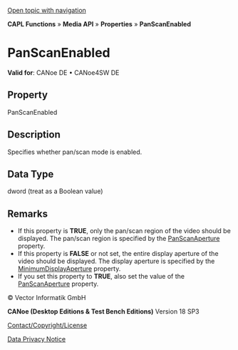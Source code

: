 [Open topic with navigation](../../../../../CANoeDEFamily.htm#Topics/CAPLFunctions/Media/Properties/CAPLfunctionPanScanEnabled.md)

**CAPL Functions** » **Media API** » **Properties** » **PanScanEnabled**

# PanScanEnabled

**Valid for**: CANoe DE • CANoe4SW DE

## Property

PanScanEnabled

## Description

Specifies whether pan/scan mode is enabled.

## Data Type

dword (treat as a Boolean value)

## Remarks

- If this property is **TRUE**, only the pan/scan region of the video should be displayed. The pan/scan region is specified by the [PanScanAperture](CAPLfunctionPanScanAperture.md) property.
- If this property is **FALSE** or not set, the entire display aperture of the video should be displayed. The display aperture is specified by the [MinimumDisplayAperture](CAPLfunctionMinimumDisplayAperture.md) property.
- If you set this property to **TRUE**, also set the value of the [PanScanAperture](CAPLfunctionPanScanAperture.md) property.

© Vector Informatik GmbH

**CANoe (Desktop Editions & Test Bench Editions)** Version 18 SP3

[Contact/Copyright/License](../../../Shared/ContactCopyrightLicense.md)

[Data Privacy Notice](https://www.vector.com/int/en/company/get-info/privacy-policy/)
